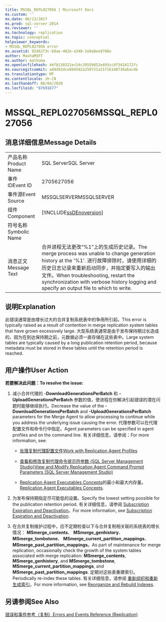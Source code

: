 ```yaml
---
title: MSSQL_REPL027056 | Microsoft Docs
ms.custom: ''
ms.date: 06/13/2017
ms.prod: sql-server-2014
ms.reviewer: ''
ms.technology: replication
ms.topic: conceptual
helpviewer_keywords:
- MSSQL_REPL027056 error
ms.assetid: 92d62f3c-b8ae-482e-a348-2e9a8ee9786e
author: MashaMSFT
ms.author: mathoma
ms.openlocfilehash: 44fb130321ec54c39559d52e493cc8f3424172fc
ms.sourcegitcommit: ad4d92dce894592a259721a1571b1d8736abacdb
ms.translationtype: MT
ms.contentlocale: zh-CN
ms.lasthandoff: 08/04/2020
ms.locfileid: "87691677"
---
```

# <a name="mssql_repl027056"></a><span data-ttu-id="3735d-102">MSSQL_REPL027056</span><span class="sxs-lookup"><span data-stu-id="3735d-102">MSSQL_REPL027056</span></span>
    
## <a name="message-details"></a><span data-ttu-id="3735d-103">消息详细信息</span><span class="sxs-lookup"><span data-stu-id="3735d-103">Message Details</span></span>  
  
|||  
|-|-|  
|<span data-ttu-id="3735d-104">产品名称</span><span class="sxs-lookup"><span data-stu-id="3735d-104">Product Name</span></span>|<span data-ttu-id="3735d-105">SQL Server</span><span class="sxs-lookup"><span data-stu-id="3735d-105">SQL Server</span></span>|  
|<span data-ttu-id="3735d-106">事件 ID</span><span class="sxs-lookup"><span data-stu-id="3735d-106">Event ID</span></span>|<span data-ttu-id="3735d-107">27056</span><span class="sxs-lookup"><span data-stu-id="3735d-107">27056</span></span>|  
|<span data-ttu-id="3735d-108">事件源</span><span class="sxs-lookup"><span data-stu-id="3735d-108">Event Source</span></span>|<span data-ttu-id="3735d-109">MSSQLSERVER</span><span class="sxs-lookup"><span data-stu-id="3735d-109">MSSQLSERVER</span></span>|  
|<span data-ttu-id="3735d-110">组件</span><span class="sxs-lookup"><span data-stu-id="3735d-110">Component</span></span>|[!INCLUDE[ssDEnoversion](../../includes/ssdenoversion-md.md)]|  
|<span data-ttu-id="3735d-111">符号名称</span><span class="sxs-lookup"><span data-stu-id="3735d-111">Symbolic Name</span></span>||  
|<span data-ttu-id="3735d-112">消息正文</span><span class="sxs-lookup"><span data-stu-id="3735d-112">Message Text</span></span>|<span data-ttu-id="3735d-113">合并进程无法更改“%1”上的生成历史记录。</span><span class="sxs-lookup"><span data-stu-id="3735d-113">The merge process was unable to change generation history at the '%1'.</span></span> <span data-ttu-id="3735d-114">进行故障排除时，请使用详细的历史日志记录来重新启动同步，并指定要写入的输出文件。</span><span class="sxs-lookup"><span data-stu-id="3735d-114">When troubleshooting, restart the synchronization with verbose history logging and specify an output file to which to write.</span></span>|  
  
## <a name="explanation"></a><span data-ttu-id="3735d-115">说明</span><span class="sxs-lookup"><span data-stu-id="3735d-115">Explanation</span></span>  
 <span data-ttu-id="3735d-116">此错误通常是由增长过大的合并复制系统表中的争用所引起。</span><span class="sxs-lookup"><span data-stu-id="3735d-116">This error is typically raised as a result of contention in merge replication system tables that have grown excessively large.</span></span> <span data-ttu-id="3735d-117">大型系统表通常是由于发布保持期过长造成的，因为在到达保持期之前，元数据必须一直存储在这些表中。</span><span class="sxs-lookup"><span data-stu-id="3735d-117">Large system tables are typically caused by a long publication retention period, because metadata must be stored in these tables until the retention period is reached.</span></span>  
  
## <a name="user-action"></a><span data-ttu-id="3735d-118">用户操作</span><span class="sxs-lookup"><span data-stu-id="3735d-118">User Action</span></span>  
 <span data-ttu-id="3735d-119">**若要解决此问题：**</span><span class="sxs-lookup"><span data-stu-id="3735d-119">**To resolve the issue:**</span></span>  
  
1.  <span data-ttu-id="3735d-120">减小合并代理的 -**DownloadGenerationsPerBatch** 和 **-UploadGenerationsPerBatch** 参数的值，使进程在你解决引起错误的潜在问题时能够继续执行。</span><span class="sxs-lookup"><span data-stu-id="3735d-120">Decrease the value of the -**DownloadGenerationsPerBatch** and **-UploadGenerationsPerBatch** parameters for the Merge Agent to allow processing to continue while you address the underlying issue causing the error.</span></span> <span data-ttu-id="3735d-121">代理参数可以在代理配置文件和命令行中指定。</span><span class="sxs-lookup"><span data-stu-id="3735d-121">Agent parameters can be specified in agent profiles and on the command line.</span></span> <span data-ttu-id="3735d-122">有关详细信息，请参阅：</span><span class="sxs-lookup"><span data-stu-id="3735d-122">For more information, see:</span></span>  
  
    -   [<span data-ttu-id="3735d-123">处理复制代理配置文件</span><span class="sxs-lookup"><span data-stu-id="3735d-123">Work with Replication Agent Profiles</span></span>](agents/replication-agent-profiles.md)  
  
    -   [<span data-ttu-id="3735d-124">查看和修改复制代理命令提示符参数 (SQL Server Management Studio)</span><span class="sxs-lookup"><span data-stu-id="3735d-124">View and Modify Replication Agent Command Prompt Parameters &#40;SQL Server Management Studio&#41;</span></span>](agents/view-and-modify-replication-agent-command-prompt-parameters.md)  
  
    -   <span data-ttu-id="3735d-125">[Replication Agent Executables Concepts](concepts/replication-agent-executables-concepts.md)的最小和最大内存量。</span><span class="sxs-lookup"><span data-stu-id="3735d-125">[Replication Agent Executables Concepts](concepts/replication-agent-executables-concepts.md).</span></span>  
  
2.  <span data-ttu-id="3735d-126">为发布保持期指定尽可能低的设置。</span><span class="sxs-lookup"><span data-stu-id="3735d-126">Specify the lowest setting possible for the publication retention period.</span></span> <span data-ttu-id="3735d-127">有关详细信息，请参阅 [Subscription Expiration and Deactivation](subscription-expiration-and-deactivation.md)。</span><span class="sxs-lookup"><span data-stu-id="3735d-127">For more information, see [Subscription Expiration and Deactivation](subscription-expiration-and-deactivation.md).</span></span>  
  
3.  <span data-ttu-id="3735d-128">在合并复制维护过程中，应不定期检查以下与合并复制相关联的系统表的增长情况： **MSmerge_contents**、 **MSmerge_genhistory**、 **MSmerge_tombstone**、 **MSmerge_current_partition_mappings**、 **MSmerge_past_partition_mappings**。</span><span class="sxs-lookup"><span data-stu-id="3735d-128">As part of maintenance for merge replication, occasionally check the growth of the system tables associated with merge replication: **MSmerge_contents**, **MSmerge_genhistory**, and **MSmerge_tombstone**, **MSmerge_current_partition_mappings**, and **MSmerge_past_partition_mappings**.</span></span> <span data-ttu-id="3735d-129">定期对这些表重建索引。</span><span class="sxs-lookup"><span data-stu-id="3735d-129">Periodically re-index these tables.</span></span> <span data-ttu-id="3735d-130">有关详细信息，请参阅 [重新组织和重新生成索引](../indexes/indexes.md)。</span><span class="sxs-lookup"><span data-stu-id="3735d-130">For more information, see [Reorganize and Rebuild Indexes](../indexes/indexes.md).</span></span>  
  
## <a name="see-also"></a><span data-ttu-id="3735d-131">另请参阅</span><span class="sxs-lookup"><span data-stu-id="3735d-131">See Also</span></span>  
 [<span data-ttu-id="3735d-132">错误和事件参考（复制）</span><span class="sxs-lookup"><span data-stu-id="3735d-132">Errors and Events Reference &#40;Replication&#41;</span></span>](errors-and-events-reference-replication.md)  
  
  
